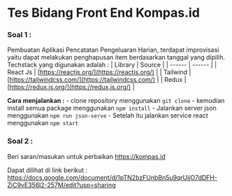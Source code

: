 # Tes Bidang Front End Kompas.id

### Soal 1 :
Pembuatan Aplikasi Pencatatan Pengeluaran Harian, terdapat improvisasi yaitu dapat melakukan penghapusan item berdasarkan tanggal yang dipilih.
Techstack yang digunakan adalah :
| Library | Source |
| ------ | ------ |
| React Js | [https://reactjs.org/](https://reactjs.org/) |
| Tailwind | [https://tailwindcss.com/](https://tailwindcss.com/) |
| Redux | [https://redux.js.org/](https://redux.js.org/) |

**Cara menjalankan :**
\- clone repository menggunakan `git clone`
\- kemudian install semua package menggunakan `npm install`
\- Jalankan server json menggunakan `npm run json-serve`
\- Setelah itu jalankan service react menggunakan `npm start`

### Soal 2 :

Beri saran/masukan untuk perbaikan https://kompas.id

Dapat dilihat di link berikut : 
https://docs.google.com/document/d/1pTN2bzFUnbBn5u9qrUjjO7dDFH-ZiC9vE356l2-257M/edit?usp=sharing
